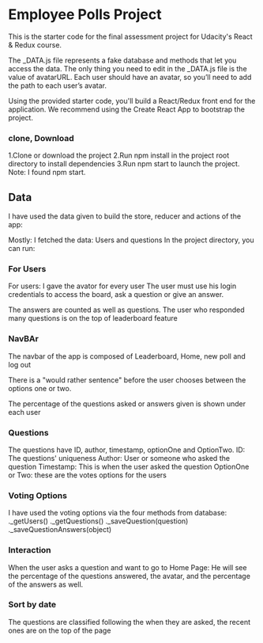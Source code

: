 # Employee Polls Project

This is the starter code for the final assessment project for Udacity's React & Redux course.

The _DATA.js file represents a fake database and methods that let you access the data. The only thing you need to edit in the _DATA.js file is the value of avatarURL. Each user should have an avatar, so you’ll need to add the path to each user’s avatar.

Using the provided starter code, you'll build a React/Redux front end for the application. We recommend using the Create React App to bootstrap the project.

### clone, Download 
1.Clone or download the project
2.Run npm install in the project root directory to install dependencies
3.Run npm start to launch the project. Note: I found npm start.


## Data
 I have used the data given to build the store, reducer and actions of the app:

 Mostly: I fetched the data: Users and questions
In the project directory, you can run:

### For Users

For users: I gave the avator for every user
The user must use his login credentials to access the board, ask a question or give an answer.

The answers are counted as well as questions. 
The user who responded many questions is on the top of leaderboard feature

### NavBAr

The navbar of the app is composed of Leaderboard, Home, new poll and log out

There is a "would rather sentence" before the user chooses between the options one or two.

The percentage of the questions asked or answers given is shown under each user 

### Questions

The questions  have ID, author, timestamp, optionOne and OptionTwo. 
ID: The questions' uniqueness 
Author: User or someone who asked the question
Timestamp: This is when the user asked the question
OptionOne or Two: these are the votes options for the users

### Voting Options

I have used the voting options via the four methods from database:
._getUsers()
._getQuestions()
._saveQuestion(question)
._saveQuestionAnswers(object)
### Interaction

When the user asks a question and want to go to Home Page:
He will see the percentage of the questions answered, the avatar, and the percentage of the answers as well. 

### Sort by date
The questions are classified following the when they are asked, the recent ones are on the top of the page 



